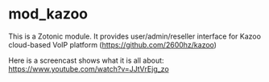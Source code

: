 # mod_kazoo

This is a Zotonic module.
It provides user/admin/reseller interface for Kazoo cloud-based VoIP platform (https://github.com/2600hz/kazoo)

Here is a screencast shows what it is all about: https://www.youtube.com/watch?v=JJtVrEjg_zo


 
